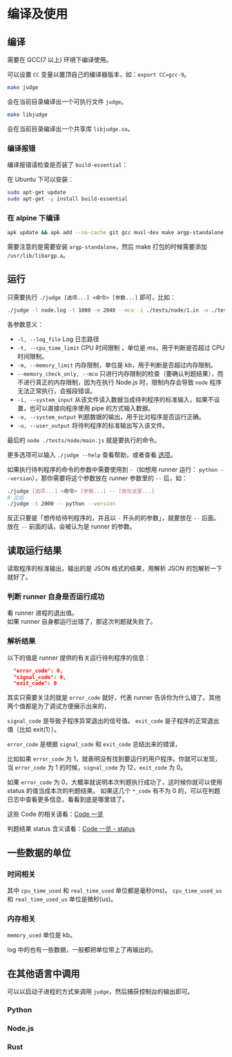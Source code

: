 # 编译及使用

## 编译

需要在 GCC(7 以上) 环境下编译使用。

可以设置 `CC` 变量以置顶自己的编译器版本，如：`export CC=gcc-9`。

```bash
make judge
```

会在当前目录编译出一个可执行文件 `judge`。

```bash
make libjudge
```

会在当前目录编译出一个共享库 `libjudge.so`。


### 编译报错

编译报错请检查是否装了 `build-essential`：

在 Ubuntu 下可以安装：

```sh
sudo apt-get update
sudo apt-get -y install build-essential
```

### 在 alpine 下编译

```sh
apk update && apk add --no-cache git gcc musl-dev make argp-standalone
```

需要注意的是需要安装 `argp-standalone`，然后 make 打包的时候需要添加 `/usr/lib/libargp.a`。

## 运行

只需要执行 `./judge [选项...] <命令> [参数...]` 即可，比如：

```sh
./judge -l node.log -t 1000 -m 2048 --mco -i ./tests/node/1.in -o ./tests/node/1.out -u node.tmp.out -- node ./tests/node/main.js
```

各参数意义：

- `-l, --log_file` Log 日志路径
- `-t, --cpu_time_limit` CPU 时间限制 ，单位是 ms，用于判断是否超过 CPU 时间限制。
- `-m, --memory_limit` 内存限制，单位是 kb，用于判断是否超过内存限制。
- `--memory_check_only, --mco` 只进行内存限制的检查（要确认判题结果），而不进行真正的内存限制，因为在执行 Node.js 时，限制内存会导致 `node` 程序无法正常执行，会报段错误。
- `-i, --system_input` 从该文件读入数据当成待判程序的标准输入，如果不设置，也可以直接向程序使用 pipe 的方式输入数据。
- `-o, --system_output` 判题数据的输出，用于比对程序是否运行正确。
- `-u, --user_output` 将待判程序的标准输出写入该文件。

最后的 `node ./tests/node/main.js` 就是要执行的命令。

更多选项可以输入 `./judge --help` 查看帮助，或者查看 [选项](./opts.md)。

如果执行待判程序的命令的参数中需要使用到 `-`（如想用 runner 运行： `python --version`），那你需要将这个参数放在 runner 参数里的 `--` 后，如：

```bash
./judge [选项...] <命令> [参数...] -- [放在这里...]
# 比如
./judge -t 2000 -- python --version
```

反正只要是「想传给待判程序的，并且以 `-` 开头的的参数」，就要放在 `--` 后面。
放在 `--` 前面的话，会被认为是 runner 的参数。

## 读取运行结果

读取程序的标准输出，输出的是 JSON 格式的结果，用解析 JSON 的包解析一下就好了。

### 判断 runner 自身是否运行成功

看 runner 进程的退出值。  
如果 runner 自身都运行出错了，那这次判题就失败了。

### 解析结果

以下的值是 runner 提供的有关运行待判程序的信息：

```json
  "error_code": 0,
  "signal_code": 0,
  "exit_code": 0
```

其实只需要关注的就是 `error_code` 就好，代表 runner 告诉你为什么错了。其他两个值都是为了调试方便展示出来的，

`signal_code` 是导致子程序异常退出的信号值。
`exit_code` 是子程序的正常退出值（比如 exit(1））。

`error_code` 是根据 `signal_code` 和 `exit_code` 总结出来的错误，

比如如果 `error_code` 为 1，就表明没有找到要运行的用户程序。你就可以发现，当 `error_code` 为 1 的时候，`signal_code` 为 12，`exit_code` 为 0。

如果 `error_code` 为 0，大概率就说明本次判题执行成功了，这时候你就可以使用 status 的值当成本次的判题结果。
如果这几个 `*_code` 有不为 0 的，可以在判题日志中查看更多信息，看看到底是哪里错了。

这些 Code 的相关请看：[Code 一览](/every-code)

判题结果 status 含义请看：[Code 一览 - status](/every-code/#staus)

## 一些数据的单位

### 时间相关

其中 `cpu_time_used` 和 `real_time_used` 单位都是毫秒(ms)。
`cpu_time_used_us` 和 `real_time_used_us` 单位是微秒(us)。

### 内存相关

`memory_used` 单位是 kb。

log 中的也有一些数据，一般都把单位带上了再输出的。


## 在其他语言中调用

可以以启动子进程的方式来调用 `judge`，然后捕获控制台的输出即可。  

### Python

### Node.js

### Rust

